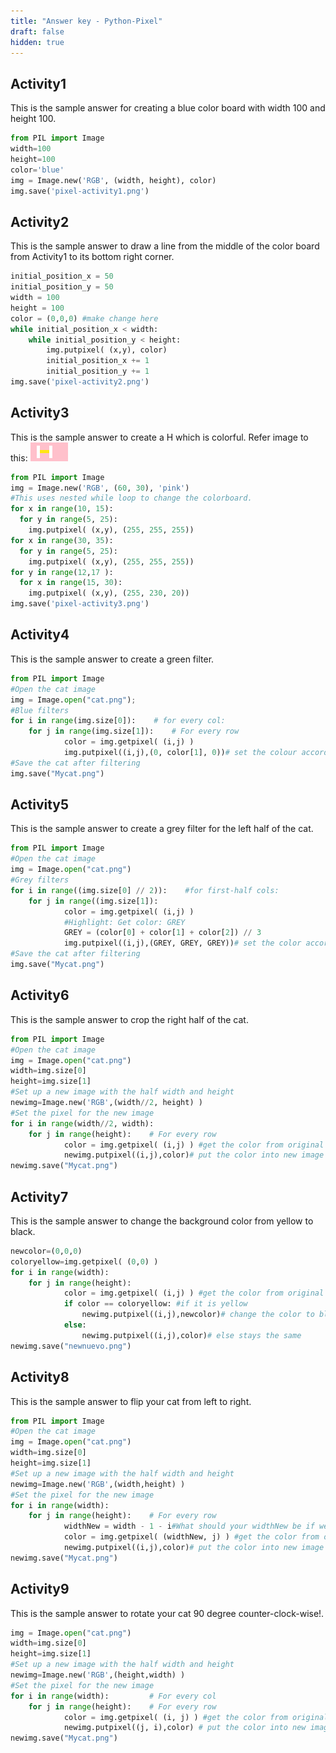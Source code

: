 ```yaml
---
title: "Answer key - Python-Pixel"
draft: false
hidden: true
---
```


## Activity1
This is the sample answer for creating a blue color board with width 100 and height 100.
```python
from PIL import Image
width=100
height=100
color='blue'
img = Image.new('RGB', (width, height), color)
img.save('pixel-activity1.png')
```

## Activity2
This is the sample answer to draw a line from the middle of the color board from Activity1 to its bottom right corner.
```python
initial_position_x = 50
initial_position_y = 50
width = 100
height = 100
color = (0,0,0) #make change here
while initial_position_x < width:
    while initial_position_y < height:
        img.putpixel( (x,y), color)
        initial_position_x += 1
        initial_position_y += 1
img.save('pixel-activity2.png')
```

## Activity3
This is the sample answer to create a H which is colorful.
Refer image to this:
<img src="media/ac3sample.png">

```python
from PIL import Image
img = Image.new('RGB', (60, 30), 'pink')
#This uses nested while loop to change the colorboard.
for x in range(10, 15):
  for y in range(5, 25):
    img.putpixel( (x,y), (255, 255, 255))
for x in range(30, 35):
  for y in range(5, 25):
    img.putpixel( (x,y), (255, 255, 255))
for y in range(12,17 ):
  for x in range(15, 30):
    img.putpixel( (x,y), (255, 230, 20))
img.save('pixel-activity3.png')
```

## Activity4
This is the sample answer to create a green filter.
```python
from PIL import Image
#Open the cat image
img = Image.open("cat.png");
#Blue filters
for i in range(img.size[0]):    # for every col:
    for j in range(img.size[1]):    # For every row
            color = img.getpixel( (i,j) )
            img.putpixel((i,j),(0, color[1], 0))# set the colour accordingly
#Save the cat after filtering
img.save("Mycat.png")
```

## Activity5
This is the sample answer to create a grey filter for the left half of the cat.
```python
from PIL import Image
#Open the cat image
img = Image.open("cat.png")
#Grey filters
for i in range((img.size[0] // 2)):    #for first-half cols:
    for j in range((img.size[1]):    
            color = img.getpixel( (i,j) )
            #Highlight: Get color: GREY
            GREY = (color[0] + color[1] + color[2]) // 3
            img.putpixel((i,j),(GREY, GREY, GREY))# set the color accordingly
#Save the cat after filtering
img.save("Mycat.png")
```

## Activity6
This is the sample answer to crop the right half of the cat.
```python
from PIL import Image
#Open the cat image
img = Image.open("cat.png")
width=img.size[0]
height=img.size[1]
#Set up a new image with the half width and height
newimg=Image.new('RGB',(width//2, height) )
#Set the pixel for the new image
for i in range(width//2, width):    
    for j in range(height):    # For every row
            color = img.getpixel( (i,j) ) #get the color from original image
            newimg.putpixel((i,j),color)# put the color into new image
newimg.save("Mycat.png")
```

## Activity7
This is the sample answer to change the background color from yellow to black.
```python
newcolor=(0,0,0)
coloryellow=img.getpixel( (0,0) )
for i in range(width):    
    for j in range(height):    
            color = img.getpixel( (i,j) ) #get the color from original image
            if color == coloryellow: #if it is yellow
                newimg.putpixel((i,j),newcolor)# change the color to black
            else:
                newimg.putpixel((i,j),color)# else stays the same
newimg.save("newnuevo.png")
```

## Activity8
This is the sample answer to flip your cat from left to right.
```python
from PIL import Image
#Open the cat image
img = Image.open("cat.png")
width=img.size[0]
height=img.size[1]
#Set up a new image with the half width and height
newimg=Image.new('RGB',(width,height) )
#Set the pixel for the new image
for i in range(width):    
    for j in range(height):    # For every row
            widthNew = width - 1 - i#What should your widthNew be if we want to flip our image from left to right?
            color = img.getpixel( (widthNew, j) ) #get the color from original image
            newimg.putpixel((i,j),color)# put the color into new image
newimg.save("Mycat.png")
```

## Activity9
This is the sample answer to rotate your cat 90 degree counter-clock-wise!.
```python
img = Image.open("cat.png")
width=img.size[0]
height=img.size[1]
#Set up a new image with the half width and height
newimg=Image.new('RGB',(height,width) )
#Set the pixel for the new image
for i in range(width):         # For every col
    for j in range(height):    # For every row
            color = img.getpixel( (i, j) ) #get the color from original image
            newimg.putpixel((j, i),color) # put the color into new image
newimg.save("Mycat.png")
```
